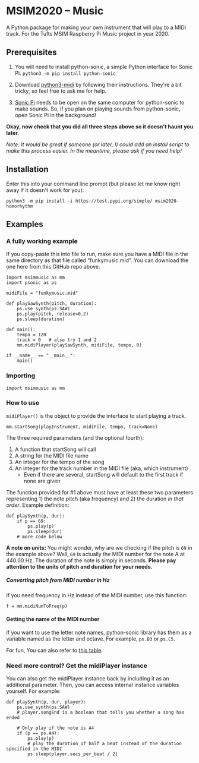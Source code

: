 # MSIM2020 – Music
A Python package for making your own instrument that will play to a MIDI track. For the Tufts MSIM Raspberry Pi Music project in year 2020.

## Prerequisites


1. You will need to install python-sonic, a simple Python interface for Sonic Pi.
`python3 -m pip install python-sonic`

2. Download [python3-midi](https://github.com/louisabraham/python3-midi) by following their instructions. They're a bit tricky, so feel free to ask me for help.

3. [Sonic Pi](https://sonic-pi.net/) needs to be open on the same computer for python-sonic to make sounds. So, if you plan on playing sounds from python-sonic, open Sonic Pi in the background!

**Okay, now check that you did all three steps above so it doesn't haunt you later.**

_Note: It would be great if someone (or later, I) could add an install script to make this process easier. In the meantime, please ask if you need help!_

## Installation

Enter this into your command line prompt (but please let me know right away if it doesn't work for you):

`python3 -m pip install -i https://test.pypi.org/simple/ msim2020-homorhythm`

## Examples

### A fully working example

If you copy-paste this into file to run, make sure you have a MIDI file in the same directory as that file called "funkymusic.mid". You can download the one here from this GitHub repo above.


```
import msimmusic as mm
import psonic as ps

midiFile = "funkymusic.mid"

def playSawSynth(pitch, duration):
    ps.use_synth(ps.SAW)
    ps.play(pitch, release=0.2)
    ps.sleep(duration)

def main():
    tempo = 120
    track = 0   # also try 1 and 2
    mm.midiPlayer(playSawSynth, midiFile, tempo, 0)

if __name__ == "__main__":
    main()

```

### Importing

`import msimmusic as mm`

### How to use
`midiPlayer()` is the object to provide the interface to start playing a track.

```
mm.startSong(playInstrument, midiFile, tempo, track=None)
```

The three required parameters (and the optional fourth):

1. A function that startSong will call
2. A string for the MIDI file name
3. An integer for the tempo of the song
4. An integer for the track number in the MIDI file (aka, which instrument) 
	* Even if there are several, startSong will default to the first track if none are given


The function provided for #1 above must have at least these two parameters representing 1) the note pitch (aka frequency) and 2) the duration _in that order_. Example definition:

```
def playSynth(p, dur):
	if p == 69:
		ps.play(p)
		ps.sleep(dur)
	# more code below
```

**A note on units:**
You might wonder, why are we checking if the pitch is `69` in the example above? Well, `69` is actually the MIDI number for the note A at 440.00 Hz. The duration of the note is simply in seconds.
**Please pay attention to the units of pitch and duration for your needs.**


##### Converting pitch from MIDI number in Hz
If you need frequency in Hz instead of the MIDI number, use this function:

```
f = mm.midiNumToFreq(p)
```

#### Getting the name of the MIDI number
If you want to use the letter note names, python-sonic library has them as a variable named as the letter and octave. For example, `ps.B3` or `ps.C5`.

For fun, You can also refer to [this table](https://www.inspiredacoustics.com/en/MIDI_note_numbers_and_center_frequencies).


### Need more control? Get the midiPlayer instance
You can also get the midiPlayer instance back by including it as an additional parameter. Then, you can access internal instance variables yourself. For example:

```
def playSynth(p, dur, player):
    ps.use_synth(ps.SAW)
    # player.songEnd is a boolean that tells you whether a song has ended

    # Only play if the note is A4
    if (p == ps.A4):
        ps.play(p)
        # play the duration of half a beat instead of the duration specified in the MIDI
        ps.sleep(player.secs_per_beat / 2)
```
